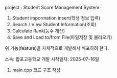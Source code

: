 project : Student Score Management System
1. Student impormation insert(학생 정보 입력)
2. Search / View Student Information(조회)
3. Calculate Rank(등수 계산)
4. Save and Load to/from File(파일저장 및 불러오기)

위 기능(feature)을 자체적으로 개발해서 배포하려 한다.

소속: 합포고등학교
개발 시작일자: 2025-07-16일


1. main.cpp 코드 구조 작성


